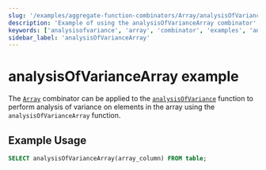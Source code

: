 ```yaml
---
slug: '/examples/aggregate-function-combinators/Array/analysisOfVarianceArray'
description: 'Example of using the analysisOfVarianceArray combinator'
keywords: ['analysisofvariance', 'array', 'combinator', 'examples', 'analysisOfVarianceArray']
sidebar_label: 'analysisOfVarianceArray'
---
```


# analysisOfVarianceArray example

The [`Array`](/sql-reference/aggregate-functions/combinators#-array) combinator can be applied to the [`analysisOfVariance`](/sql-reference/aggregate-functions/reference/analysis_of_variance) function to perform analysis of variance on elements in the array using the `analysisOfVarianceArray` function.

## Example Usage

```sql
SELECT analysisOfVarianceArray(array_column) FROM table;
``` 